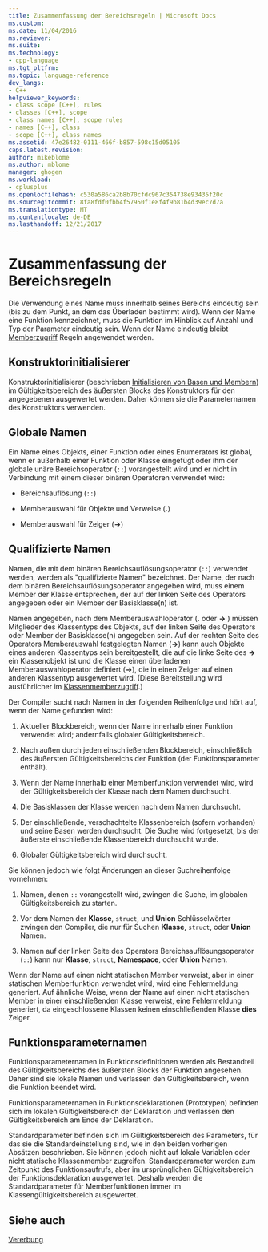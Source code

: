 ```yaml
---
title: Zusammenfassung der Bereichsregeln | Microsoft Docs
ms.custom: 
ms.date: 11/04/2016
ms.reviewer: 
ms.suite: 
ms.technology:
- cpp-language
ms.tgt_pltfrm: 
ms.topic: language-reference
dev_langs:
- C++
helpviewer_keywords:
- class scope [C++], rules
- classes [C++], scope
- class names [C++], scope rules
- names [C++], class
- scope [C++], class names
ms.assetid: 47e26482-0111-466f-b857-598c15d05105
caps.latest.revision: 
author: mikeblome
ms.author: mblome
manager: ghogen
ms.workload:
- cplusplus
ms.openlocfilehash: c530a586ca2b8b70cfdc967c354738e93435f20c
ms.sourcegitcommit: 8fa8fdf0fbb4f57950f1e8f4f9b81b4d39ec7d7a
ms.translationtype: MT
ms.contentlocale: de-DE
ms.lasthandoff: 12/21/2017
---
```

# <a name="summary-of-scope-rules"></a>Zusammenfassung der Bereichsregeln
Die Verwendung eines Name muss innerhalb seines Bereichs eindeutig sein (bis zu dem Punkt, an dem das Überladen bestimmt wird). Wenn der Name eine Funktion kennzeichnet, muss die Funktion im Hinblick auf Anzahl und Typ der Parameter eindeutig sein. Wenn der Name eindeutig bleibt [Memberzugriff](../cpp/member-access-control-cpp.md) Regeln angewendet werden.  
  
## <a name="constructor-initializers"></a>Konstruktorinitialisierer  
 Konstruktorinitialisierer (beschrieben [Initialisieren von Basen und Membern](http://msdn.microsoft.com/en-us/2f71377e-2b6b-49da-9a26-18e9b40226a1)) im Gültigkeitsbereich des äußersten Blocks des Konstruktors für den angegebenen ausgewertet werden. Daher können sie die Parameternamen des Konstruktors verwenden.  
  
## <a name="global-names"></a>Globale Namen  
 Ein Name eines Objekts, einer Funktion oder eines Enumerators ist global, wenn er außerhalb einer Funktion oder Klasse eingefügt oder ihm der globale unäre Bereichsoperator (`::`) vorangestellt wird und er nicht in Verbindung mit einem dieser binären Operatoren verwendet wird:  
  
-   Bereichsauflösung (`::`)  
  
-   Memberauswahl für Objekte und Verweise (**.**)  
  
-   Memberauswahl für Zeiger (**->**)  
  
## <a name="qualified-names"></a>Qualifizierte Namen  
 Namen, die mit dem binären Bereichsauflösungsoperator (`::`) verwendet werden, werden als "qualifizierte Namen" bezeichnet. Der Name, der nach dem binären Bereichsauflösungsoperator angegeben wird, muss einem Member der Klasse entsprechen, der auf der linken Seite des Operators angegeben oder ein Member der Basisklasse(n) ist.  
  
 Namen angegeben, nach dem Memberauswahloperator (**.** oder  **->** ) müssen Mitglieder des Klassentyps des Objekts, auf der linken Seite des Operators oder Member der Basisklasse(n) angegeben sein. Auf der rechten Seite des Operators Memberauswahl festgelegten Namen (**->**) kann auch Objekte eines anderen Klassentyps sein bereitgestellt, die auf die linke Seite des  **->**  ein Klassenobjekt ist und die Klasse einen überladenen Memberauswahloperator definiert (**->**), die in einen Zeiger auf einen anderen Klassentyp ausgewertet wird. (Diese Bereitstellung wird ausführlicher im [Klassenmemberzugriff](../cpp/member-access.md).)  
  
 Der Compiler sucht nach Namen in der folgenden Reihenfolge und hört auf, wenn der Name gefunden wird:  
  
1.  Aktueller Blockbereich, wenn der Name innerhalb einer Funktion verwendet wird; andernfalls globaler Gültigkeitsbereich.  
  
2.  Nach außen durch jeden einschließenden Blockbereich, einschließlich des äußersten Gültigkeitsbereichs der Funktion (der Funktionsparameter enthält).  
  
3.  Wenn der Name innerhalb einer Memberfunktion verwendet wird, wird der Gültigkeitsbereich der Klasse nach dem Namen durchsucht.  
  
4.  Die Basisklassen der Klasse werden nach dem Namen durchsucht.  
  
5.  Der einschließende, verschachtelte Klassenbereich (sofern vorhanden) und seine Basen werden durchsucht. Die Suche wird fortgesetzt, bis der äußerste einschließende Klassenbereich durchsucht wurde.  
  
6.  Globaler Gültigkeitsbereich wird durchsucht.  
  
 Sie können jedoch wie folgt Änderungen an dieser Suchreihenfolge vornehmen:  
  
1.  Namen, denen `::` vorangestellt wird, zwingen die Suche, im globalen Gültigkeitsbereich zu starten.  
  
2.  Vor dem Namen der **Klasse**, `struct`, und **Union** Schlüsselwörter zwingen den Compiler, die nur für Suchen **Klasse**, `struct`, oder **Union**  Namen.  
  
3.  Namen auf der linken Seite des Operators Bereichsauflösungsoperator (`::`) kann nur **Klasse**, `struct`, **Namespace**, oder **Union** Namen.  
  
 Wenn der Name auf einen nicht statischen Member verweist, aber in einer statischen Memberfunktion verwendet wird, wird eine Fehlermeldung generiert. Auf ähnliche Weise, wenn der Name auf einen nicht statischen Member in einer einschließenden Klasse verweist, eine Fehlermeldung generiert, da eingeschlossene Klassen keinen einschließenden Klasse **dies** Zeiger.  
  
## <a name="function-parameter-names"></a>Funktionsparameternamen  
 Funktionsparameternamen in Funktionsdefinitionen werden als Bestandteil des Gültigkeitsbereichs des äußersten Blocks der Funktion angesehen. Daher sind sie lokale Namen und verlassen den Gültigkeitsbereich, wenn die Funktion beendet wird.  
  
 Funktionsparameternamen in Funktionsdeklarationen (Prototypen) befinden sich im lokalen Gültigkeitsbereich der Deklaration und verlassen den Gültigkeitsbereich am Ende der Deklaration.  
  
 Standardparameter befinden sich im Gültigkeitsbereich des Parameters, für das sie die Standardeinstellung sind, wie in den beiden vorherigen Absätzen beschrieben. Sie können jedoch nicht auf lokale Variablen oder nicht statische Klassenmember zugreifen. Standardparameter werden zum Zeitpunkt des Funktionsaufrufs, aber im ursprünglichen Gültigkeitsbereich der Funktionsdeklaration ausgewertet. Deshalb werden die Standardparameter für Memberfunktionen immer im Klassengültigkeitsbereich ausgewertet.  
  
## <a name="see-also"></a>Siehe auch  
 [Vererbung](../cpp/inheritance-cpp.md)